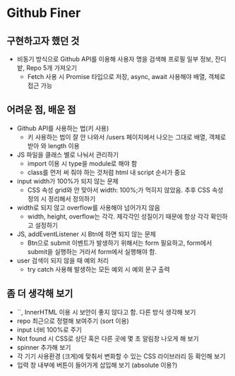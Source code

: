 # Github Finer 

## 구현하고자 했던 것
- 비동기 방식으로 Github API를 이용해 사용자 명을 검색해 프로필 일부 정보, 잔디밭, Repo 5개 가져오기
  - Fetch 사용 시 Promise 타입으로 저장, async, await 사용해야 배열, 객체로 접근 가능


## 어려운 점, 배운 점
- Github API를 사용하는 법(키 사용)
  - 키 사용하는 법이 잘 안 나와서 /users 페이지에서 나오는 그대로 배열, 객체로 받아 와 length 이용
- JS 파일을 클래스 별로 나눠서 관리하기
  - import 이용 시 type을 module로 해야 함
  - class를 먼저 써 줘야 하는 것처럼 html 내 script 순서가 중요 
- input width가 100%가 되지 않는 문제
  - CSS 속성 grid와 안 맞아서 width: 100%;가 먹히지 않았음. 추후 CSS 속성 정의 시 정리해서 정의하기
- width로 되지 않고 overflow를 사용해야 넘어가지 않음
  - width, height, overflow는 각각. 제각각인 성질이기 때문에 항상 각각 확인하고 설정하기
- JS, addEventListener 시 Btn에 하면 되지 않는 문제
  - Btn으로 submit 이벤트가 발생하기 위해서는 form 필요하고, form에서 submit을 실행하는 거라서 form에서 실행해야 함.
- user 검색이 되지 않을 때 예외 처리
  - try catch 사용해 발생하는 모든 예외 시 예외 문구 출력

## 좀 더 생각해 보기
- ``, InnerHTML 이용 시 보안이 좋지 않다고 함. 다른 방식 생각해 보기
- repo 최근으로 정렬해 보여주기 (sort 이용)
- input 너비 100%로 주기
- Not found 시 CSS로 상단 혹은 다른 곳에 몇 초 알림창 나오게 해 보기
- spinner 추가해 보기
- 각 기기 사용환경 (크게)에 맞춰서 변화할 수 있는 CSS 라이브러리 등 확인해 보기
- 입력 창 내부에 버튼이 들어가게 삽입해 보기 (absolute 이용?)